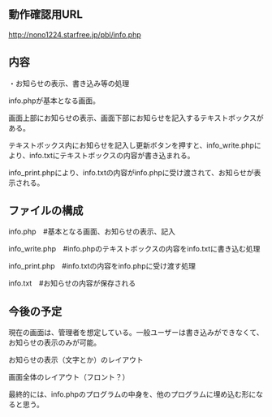 ## 動作確認用URL

http://nono1224.starfree.jp/pbl/info.php

## 内容
・お知らせの表示、書き込み等の処理

info.phpが基本となる画面。

画面上部にお知らせの表示、画面下部にお知らせを記入するテキストボックスがある。

テキストボックス内にお知らせを記入し更新ボタンを押すと、info_write.phpにより、info.txtにテキストボックスの内容が書き込まれる。

info_print.phpにより、info.txtの内容がinfo.phpに受け渡されて、お知らせが表示される。

## ファイルの構成
info.php　#基本となる画面、お知らせの表示、記入

info_write.php　#info.phpのテキストボックスの内容をinfo.txtに書き込む処理

info_print.php　#info.txtの内容をinfo.phpに受け渡す処理

info.txt　#お知らせの内容が保存される

## 今後の予定
現在の画面は、管理者を想定している。一般ユーザーは書き込みができなくて、お知らせの表示のみが可能。

お知らせの表示（文字とか）のレイアウト

画面全体のレイアウト（フロント？）

最終的には、info.phpのプログラムの中身を、他のプログラムに埋め込む形になると思う。
